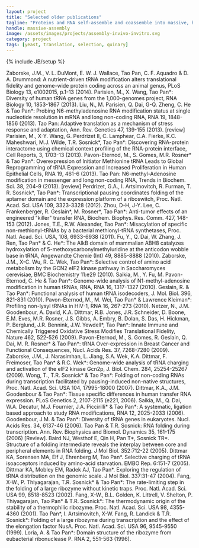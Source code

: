```yaml
---
layout: project
title: "Selected older publications"
tagline: "Proteins and RNA self-assemble and coassemble into massive, heterogeneous structures, with widespread regulatory consequences"
handle: massive-assembly
image: /assets/images/projects/assembly-invivo-invitro.svg
category: project
tags: [yeast, translation, selection, quinary]
---
```

{% include JB/setup %}

Zaborske, J.M., V. L. DuMont, E. W. J. Wallace, Tao Pan, C. F. Aquadro & D. A. Drummond: A nutrient-driven tRNA modification alters translational fidelity and genome-wide protein coding across an animal genus, PLoS Biology 13, e1002015, p.1-13 (2014).
Parisien, M., X. Wang, Tao Pan*: Diversity of human tRNA genes from the 1,000-genomes project, RNA Biology 10, 1853-1867 (2013).
Liu, N., M. Parisien, Q. Dai, G-Q. Zheng, C. He & Tao Pan*: Probing N6-methyladenosine RNA modification status at single nucleotide resolution in mRNA and long non-coding RNA, RNA 19, 1848-1856 (2013).
Tao Pan: Adaptive translation as a mechanism of stress response and adaptation, Ann. Rev. Genetics 47, 139-155 (2013). [review]
Parisien, M., X-Y. Wang, G. Perdrizet II, C. Lamphear, C.A. Fierke, K.C. Maheshwari, M.J. Wilde, T.R. Sosnick*, Tao Pan*: Discovering RNA-protein interactome using chemical context profiling of the RNA-protein interface, Cell Reports, 3, 1703-13 (2013).
Pavon-Eternod, M., S. Gomes, M.R. Rosner* & Tao Pan*: Overexpression of Initiator Methionine tRNA Leads to Global Reprogramming of tRNA Expression and Increased Proliferation in Human Epithelial Cells, RNA 19, 461-6 (2013).
Tao Pan: N6-methyl-Adenosine modification in messenger and long non-coding RNA, Trends in Biochem. Sci. 38, 204-9 (2013). [review]
Perdrizet, G.A., I. Artsimovitch, R. Furman, T. R. Sosnick*, Tao Pan*: Transcriptional pausing coordinates folding of the aptamer domain and the expression platform of a riboswitch, Proc. Natl. Acad. Sci. USA 109, 3323-3328 (2012).
Zhou, D-H, J-Y. Lee, C. Frankenberger, R. Geslain*, M. Rosner*, Tao Pan*: Anti-tumor effects of an engineered "killer" transfer RNA, Biochem. Biophys. Res. Comm. 427, 148-153 (2012).
Jones, T.E., R.W. Alexander, Tao Pan*: Misacylation of specific non-methionyl-tRNAs by a bacterial methionyl-tRNA synthetases, Proc. Natl. Acad. Sci. USA, 108, 6933-6938 (2011).
Fu, Y., Q. Dai, W. Zhang, J. Ren, Tao Pan* & C. He*: The AlkB domain of mammalian ABH8 catalyzes hydroxylation of 5-methoxycarbonylmethyluridine at the anticodon wobble base in tRNA, Angewandte Chemie (Int) 49, 8885-8888 (2010).
Zaborske, J.M., X-C. Wu, R. C. Wek, Tao Pan*: Selective control of amino acid metabolism by the GCN2 eIF2 kinase pathway in Saccharomyces cerevisiae, BMC Biochemistry 11:e29 (2010).
Saikia, M., Y. Fu, M. Pavon-Eternod, C. He & Tao Pan*: Genome-wide analysis of N1-methyl-adenosine modification in human tRNAs, RNA, RNA 16, 1317-1327 (2010).
Geslain, R. & Tao Pan*: Functional analysis of human tRNA isodecoders, J. Mol. Biol. 396, 821-831 (2010).
Pavon-Eternod, M., M. Wei, Tao Pan* & Lawrence Kleiman*: Profiling non-lysyl tRNAs in HIV-1, RNA 16, 267-273 (2010).
Netzer, N., J.M. Goodenbour, A. David, K.A. Dittmar, R.B. Jones, J.R. Schneider, D. Boone, E.M. Eves, M.R. Rosner, J.S. Gibbs, A. Embry, B. Dolan, S. Das, H. Hickman, P. Berglund, J.R. Bennink, J.W. Yewdell*, Tao Pan*: Innate Immune and Chemically Triggered Oxidative Stress Modifies Translational Fidelity, Nature 462, 522-526 (2009).
Pavon-Eternod, M., S. Gomes, R. Geslain, Q. Dai, M. R. Rosner* & Tao Pan*: tRNA Over-expression in Breast Cancer and Functional Consequences, Nucl. Acids Res. 37, 7268-7280 (2009).
Zaborske, J.M., J. Narasimhan, L. Jiang, S.A. Wek, K.A. Dittmar, F. Freimoser, Tao Pan* & R.C. Wek*: Genome-wide analysis of tRNA charging and activation of the eIF2 kinase Gcn2p, J. Biol. Chem. 284, 25254-25267 (2009).
Wong, T., T.R. Sosnick* & Tao Pan*: Folding of non-coding RNAs during transcription facilitated by pausing-induced non-native structures, Proc. Natl. Acad. Sci. USA 104, 17995-18000 (2007).
Dittmar, K.A., J.M. Goodenbour & Tao Pan*: Tissue specific differences in human transfer RNA expression. PLoS Genetics 2, 2107-2115 (e221, 2006).
Saikia, M., Q. Dai, W.A. Decatur, M.J. Fournier, J.A. Piccirilli* & Tao Pan*: A systematic, ligation based approach to study RNA modifications, RNA 12, 2025-2033 (2006).
Goodenbour, J.M. & Tao Pan*: Diversity of tRNA genes in eukaryotes. Nucl. Acids Res. 34, 6137-46 (2006).
Tao Pan & T.R. Sosnick: RNA folding during transcription. Ann. Rev. Biophysics and Biomol. Dynamics 35, 161-175 (2006) [Review].
Baird NJ, Westhof E, Qin H, Pan T*, Sosnick TR*. Structure of a folding intermediate reveals the interplay between core and peripheral elements in RNA folding. J Mol Biol. 352:712-22 (2005).
Dittmar KA, Sorensen MA, Elf J, Ehrenberg M, Tao Pan*. Selective charging of tRNA isoacceptors induced by amino-acid starvation. EMBO Rep. 6:151-7 (2005).
Dittmar KA, Mobley EM, Radek AJ, Tao Pan*. Exploring the regulation of tRNA distribution on the genomic scale. J Mol Biol. 337:31-47 (2004).
Fang, X-W., P. Thiyagarajan, T.R. Sosnick* & Tao Pan*: The rate-limiting step in the folding of a large ribozyme without kinetic traps. Proc. Natl. Acad. Sci. USA 99, 8518-8523 (2002).
Fang, X-W., B.L. Golden, K. Littrell, V. Shelton, P. Thiyagarajan, Tao Pan* & T.R. Sosnick*: The thermodynamic origin of the stability of a thermophilic ribozyme. Proc. Natl. Acad. Sci. USA 98, 4355-4360 (2001).
Tao Pan*, I. Artsimovitch, X-W. Fang, R. Landick & T.R. Sosnick*: Folding of a large ribozyme during transcription and the effect of the elongation factor NusA. Proc. Natl. Acad. Sci. USA 96, 9545-9550 (1999).
Loria, A. & Tao Pan*: Domain structure of the ribozyme from eubacterial ribonuclease P. RNA 2, 551-563 (1996).
